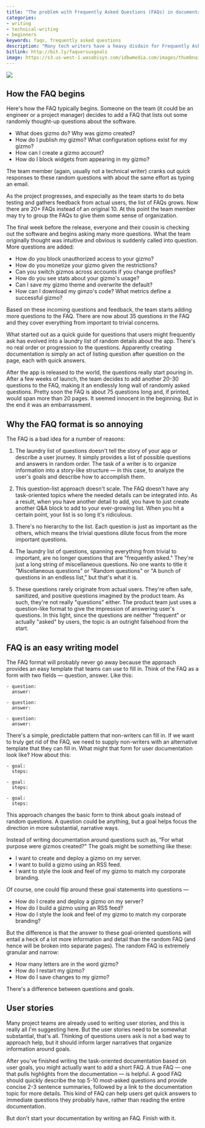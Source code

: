 ```yaml
---
title: "The problem with Frequently Asked Questions (FAQs) in documentation"
categories:
- writing
- technical-writing
- beginners
keywords: faqs, frequently asked questions
description: "Many tech writers have a heavy disdain for Frequently Asked Questions (FAQs) in documentation. At first this disdain seemed a bit unfounded and elitist to me, but now, after a recent project, I'm starting to understand the reasons for the disdain. All too often the FAQ format is abused by non-writers who want an easy way to write. The list of random questions grows with each incoming question until it's a ridiculous hodgepodge of information thrown together, with no larger story or narrative."
bitlink: http://bit.ly/faqversusgoals
image: https://s3.us-west-1.wasabisys.com/idbwmedia.com/images/thumbnails/problemwithfaqs.png
---
```


<img src="https://s3.us-west-1.wasabisys.com/idbwmedia.com/images/faqsversusgoals.png"/>

## How the FAQ begins

Here's how the FAQ typically begins. Someone on the team (it could be an engineer or a project manager) decides to add a FAQ that lists out some randomly thought-up questions about the software.

- What does gizmo do? Why was gizmo created?
- How do I publish my gizmo? What configuration options exist for my gizmo?
- How can I create a gizmo account?
- How do I block widgets from appearing in my gizmo?

The team member (again, usually not a technical writer) cranks out quick responses to these random questions with about the same effort as typing an email.

As the project progresses, and especially as the team starts to do beta testing and gathers feedback from actual users, the list of FAQs grows. Now there are 20+ FAQs instead of an original 10. At this point the team member may try to group the FAQs to give them some sense of organization.

The final week before the release, everyone and their cousin is checking out the software and begins asking many more questions. What the team originally thought was intuitive and obvious is suddenly called into question. More questions are added:

- How do you block unauthorized access to your gizmo?
- How do you monetize your gizmo given the restrictions?
- Can you switch gizmos across accounts if you change profiles?
- How do you see stats about your gizmo's usage?
- Can I save my gizmo theme and overwrite the default?
- How can I download my gimzo's code? What metrics define a successful gizmo?

Based on these incoming questions and feedback, the team starts adding more questions to the FAQ. There are now about 35 questions in the FAQ and they cover everything from important to trivial concerns.

What started out as a quick guide for questions that users might frequently ask has evolved into a laundry list of random details about the app. There's no real order or progression to the questions. Apparently creating documentation is simply an act of listing question after question on the page, each with quick answers.

After the app is released to the world, the questions really start pouring in. After a few weeks of launch, the team decides to add another 20-30 questions to the FAQ, making it an endlessly long wall of randomly asked questions. Pretty soon the FAQ is about 75 questions long and, if printed, would span more than 20 pages. It seemed innocent in the beginning. But in the end it was an embarrassment.

## Why the FAQ format is so annoying

The FAQ is a bad idea for a number of reasons:

1. The laundry list of questions doesn't tell the story of your app or describe a user journey. It simply provides a list of possible questions and answers in random order. The task of a writer is to organize information into a story-like structure &mdash; in this case, to analyze the user's goals and describe how to accomplish them.

2. This question-list approach doesn't scale. The FAQ doesn't have any task-oriented topics where the needed details can be integrated into. As a result, when you have another detail to add, you have to just create another Q&A block to add to your ever-growing list. When you hit a certain point, your list is so long it's ridiculous.

3. There's no hierarchy to the list. Each question is just as important as the others, which means the trivial questions dilute focus from the more important questions.

4. The laundry list of questions, spanning everything from trivial to important, are no longer questions that are "frequently asked." They're just a long string of miscellaneous questions. No one wants to title it "Miscellaneous questions" or "Random questions" or "A bunch of questions in an endless list," but that's what it is.

5. These questions rarely originate from actual users. They're often safe, sanitized, and positive questions imagined by the product team. As such, they're not really "questions" either. The product team  just uses a question-like format to give the impression of answering user's questions. In this light, since the questions are neither "frequent" or actually "asked" by users, the topic is an outright falsehood from the start.

## FAQ is an easy writing model

The FAQ format will probably never go away because the approach provides an easy template that teams can use to fill in. Think of the FAQ as a form with two fields &mdash; question, answer. Like this:

```
- question:
  answer:

- question:
  answer:

- question:
  answer:
```

There's a simple, predictable pattern that non-writers can fill in. If we want to truly get rid of the FAQ, we need to supply non-writers with an alternative template that they can fill in. What might that form for user documentation look like? How about this:

```
- goal:
  steps:

- goal:
  steps:

- goal:
  steps:
```

This approach changes the basic form to think about goals instead of random questions. A question could be anything, but a goal helps focus the direction in more substantial, narrative ways.

Instead of writing documentation around questions such as, "For what purpose were gizmos created?" The goals might be something like these:

- I want to create and deploy a gizmo on my server.
- I want to build a gizmo using an RSS feed.
- I want to style the look and feel of my gizmo to match my corporate branding.

Of course, one could flip around these goal statements into questions &mdash;

- How do I create and deploy a gizmo on my server?
- How do I build a gizmo using an RSS feed?
- How do I style the look and feel of my gizmo to match my corporate branding?

But the difference is that the answer to these goal-oriented questions will entail a heck of a lot more information and detail than the random FAQ (and hence will be broken into separate pages). The random FAQ is extremely granular and narrow:

- How many letters are in the word gizmo?
- How do I restart my gizmo?
- How do I save changes to my gizmo?

There's a difference between questions and goals.

## User stories

Many project teams are already used to writing user stories, and this is really all I'm suggesting here. But the user stories need to be somewhat substantial, that's all. Thinking of questions users ask is not a bad way to approach help, but it should inform larger narratives that organize information around goals.

After you've finished writing the task-oriented documentation based on user goals, you might actually want to add a short FAQ. A true FAQ &mdash; one that pulls highlights from the documentation &mdash; is helpful. A good FAQ should quickly describe the top 5-10 most-asked questions and provide concise 2-3 sentence summaries, followed by a link to the documentation topic for more details. This kind of FAQ can help users get quick answers to immediate questions they probably have, rather than reading the entire documentation.

But don't start your documentation by writing an FAQ. Finish with it.
